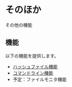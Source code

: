 # そのほか

その他の機能

## 機能

以下の機能を提供します。

* [ハッシュファイル機能](hash.ja.md)
* [コマンドライン機能](cmdline.ja.md)
* 予定：ファイルモニタ機能
